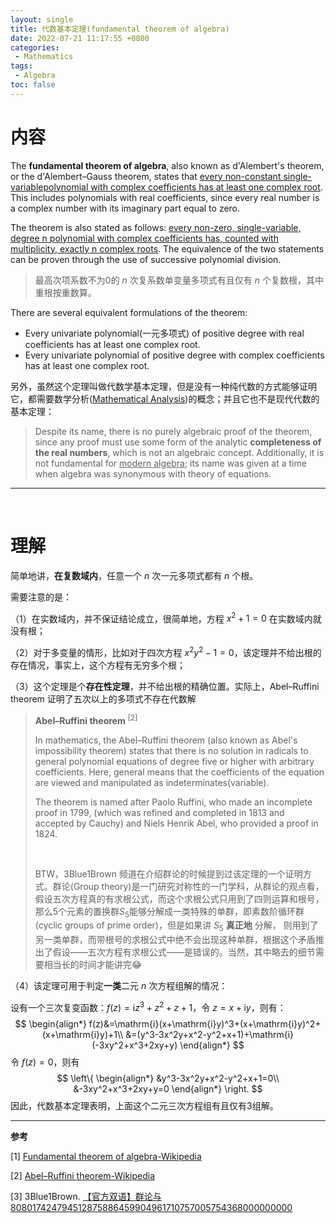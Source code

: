 ```yaml
---
layout: single
title: 代数基本定理(fundamental theorem of algebra)
date: 2022-07-21 11:17:55 +0800
categories: 
 - Mathematics
tags: 
 - Algebra
toc: false
---
```


# 内容

The **fundamental theorem of algebra**, also known as d'Alembert's theorem, or the d'Alembert–Gauss theorem, states that <u>every non-constant single-variablepolynomial with complex coefficients has at least one complex root</u>. This includes polynomials with real coefficients, since every real number is a complex number with its imaginary part equal to zero.

The theorem is also stated as follows: <u>every non-zero, single-variable, degree n polynomial with complex coefficients has, counted with multiplicity, exactly n complex roots</u>. The equivalence of the two statements can be proven through the use of successive polynomial division.

> 最高次项系数不为0的 $n$ 次复系数单变量多项式有且仅有 $n$ 个复数根，其中重根按重数算。

There are several equivalent formulations of the theorem:

- Every univariate polynomial(一元多项式) of positive degree with real coefficients has at least one complex root.
- Every univariate polynomial of positive degree with complex coefficients has at least one complex root.

另外，虽然这个定理叫做代数学基本定理，但是没有一种纯代数的方式能够证明它，都需要数学分析([Mathematical Analysis](https://en.wikipedia.org/wiki/Mathematical_analysis))的概念；并且它也不是现代代数的基本定理：

> Despite its name, there is no purely algebraic proof of the theorem, since any proof must use some form of the analytic **completeness of the real numbers**, which is not an algebraic concept. Additionally, it is not fundamental for <u>modern algebra</u>; its name was given at a time when algebra was synonymous with theory of equations.
> 

---
<br>

# 理解

简单地讲，**在复数域内**，任意一个 $n$ 次一元多项式都有 $n$ 个根。

需要注意的是：

（1）在实数域内，并不保证结论成立，很简单地，方程 $x^2+1=0$ 在实数域内就没有根；

（2）对于多变量的情形，比如对于四次方程 $x^2y^2-1=0$，该定理并不给出根的存在情况，事实上，这个方程有无穷多个根；

（3）这个定理是个**存在性定理**，并不给出根的精确位置。实际上，Abel–Ruffini theorem 证明了五次以上的多项式不存在代数解

   > **Abel–Ruffini theorem** $^{[2]}$
   >
   > In mathematics, the Abel–Ruffini theorem (also known as Abel's impossibility theorem) states that there is no solution in radicals to general polynomial equations of degree five or higher with arbitrary coefficients. Here, general means that the coefficients of the equation are viewed and manipulated as indeterminates(variable).
   >
   > The theorem is named after Paolo Ruffini, who made an incomplete proof in 1799, (which was refined and completed in 1813 and accepted by Cauchy) and Niels Henrik Abel, who provided a proof in 1824.
   >
   > <br>
   >
   > BTW，3Blue1Brown 频道在介绍群论的时候提到过该定理的一个证明方式。群论(Group theory)是一门研究对称性的一门学科，从群论的观点看，假设五次方程真的有求根公式，而这个求根公式只用到了四则运算和根号，那么5个元素的置换群$S_5$能够分解成一类特殊的单群，即素数阶循环群(cyclic groups of prime order)，但是如果讲 $S_5$  **真正地** 分解， 则用到了另一类单群，而带根号的求根公式中绝不会出现这种单群，根据这个矛盾推出了假设——五次方程有求根公式——是错误的。当然，其中略去的细节需要相当长的时间才能讲完😂

（4）该定理可用于判定**一类**二元 $n$ 次方程组解的情况：

设有一个三次复变函数：$f(z) = \mathrm{i}z^3+z^{2}+z+1$，令 $z=x+\mathrm{i}y$，则有：
$$
\begin{align*}
f(z)&=\mathrm{i}(x+\mathrm{i}y)^3+(x+\mathrm{i}y)^2+(x+\mathrm{i}y)+1\\
&=(y^3-3x^2y+x^2-y^2+x+1)+\mathrm{i}(-3xy^2+x^3+2xy+y)
\end{align*}
$$
令 $f(z)=0$，则有
$$
\left\{
\begin{align*}
&y^3-3x^2y+x^2-y^2+x+1=0\\
&-3xy^2+x^3+2xy+y=0
\end{align*}
\right.
$$
因此，代数基本定理表明，上面这个二元三次方程组有且仅有3组解。



---

**参考**

[1] [Fundamental theorem of algebra-Wikipedia](https://en.wikipedia.org/wiki/Fundamental_theorem_of_algebra)

[2] [Abel–Ruffini theorem-Wikipedia](https://en.wikipedia.org/wiki/Abel%E2%80%93Ruffini_theorem)

[3] 3Blue1Brown. [【官方双语】群论与808017424794512875886459904961710757005754368000000000](https://www.bilibili.com/video/BV1Rh411R7KL?spm_id_from=333.999.0.0&vd_source=8aeddead7f39b0189fff9b14fa090a75)